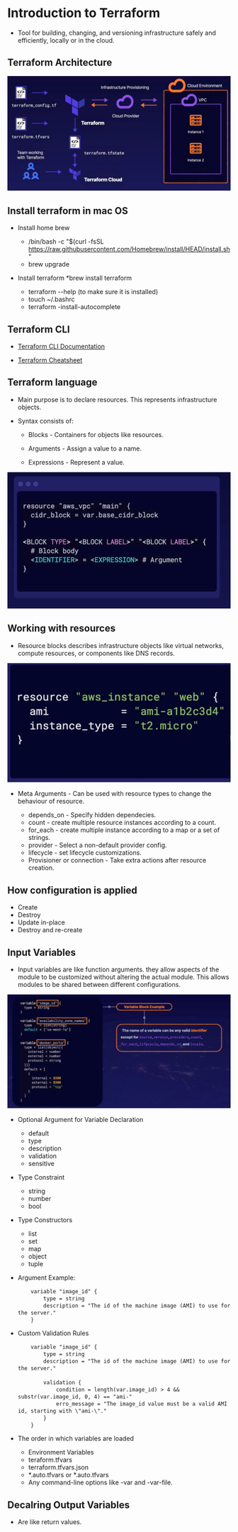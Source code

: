 # Introduction to Terraform

* Tool for building, changing, and versioning infrastructure safely and efficiently, locally or in the cloud.

## Terraform Architecture

<img src="Images/terraformarch.png" alt="terraform architecture"/>

## Install terraform in mac OS

* Install home brew
    * /bin/bash -c "$(curl -fsSL https://raw.githubusercontent.com/Homebrew/install/HEAD/install.sh"
    * brew upgrade

* Install terraform
    *brew install terraform
    * terraform --help (to make sure it is installed)
    * touch ~/.bashrc
    * terraform -install-autocomplete

## Terraform CLI

* [Terraform CLI Documentation](https://www.terraform.io/cli)

* [Terraform Cheatsheet](Resources/TerraformCheatsheet.pdf)

## Terraform language

* Main purpose is to declare resources. This represents infrastructure objects.

* Syntax consists of:
    * Blocks - Containers for objects like resources.

    * Arguments - Assign a value to a name.

    * Expressions - Represent a value.

<img src="Images/terraformlang.png" alt="terraform language"/>

## Working with resources

* Resource blocks describes infrastructure objects like virtual networks, compute resources, or components like DNS records.

<img src="Images/terraformresource.png" alt="terraform resources"/>

* Meta Arguments - Can be used with resource types to change the behaviour of resource.

    * depends_on - Specify hidden dependecies.
    * count - create multiple resource instances according to a count.
    * for_each - create multiple instance according to a map or a set of strings.
    * provider - Select a non-default provider config.
    * lifecycle - set lifecycle customizations.
    * Provisioner or connection - Take extra actions after resource creation.

## How configuration is applied

* Create
* Destroy
* Update in-place
* Destroy and re-create

## Input Variables

* Input variables are like function arguments. they allow aspects of the module to be customized without altering the actual module. This allows modules to be shared between different configurations.

<img src="Images/terraformvariable.png" alt="terraform variable"/>

* Optional Argument for Variable Declaration

    * default
    * type
    * description
    * validation
    * sensitive

* Type Constraint
    * string
    * number
    * bool

* Type Constructors
    * list
    * set
    * map
    * object
    * tuple

* Argument Example:

    ```
        variable "image_id" {
            type = string
            description = "The id of the machine image (AMI) to use for the server."
        }
    ```

* Custom Validation Rules

    ```
        variable "image_id" {
            type = string
            description = "The id of the machine image (AMI) to use for the server."

            validation {
                condition = length(var.image_id) > 4 && substr(var.image_id, 0, 4) == "ami-"
                erro_message = "The image_id value must be a valid AMI id, starting with \"ami-\"."
            }
        }

    ```
* The order in which variables are loaded
    * Environment Variables
    * teraform.tfvars
    * terraform.tfvars.json
    * *.auto.tfvars or *.auto.tfvars
    * Any command-line options like -var and -var-file.

## Decalring Output Variables

* Are like return values.